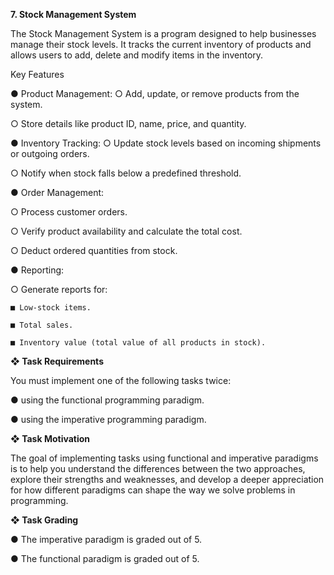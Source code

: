 **7. Stock Management System**

The Stock Management System is a program designed to help
businesses manage their stock levels. It tracks the current inventory
of products and allows users to add, delete and modify items in the
inventory.

Key Features

● Product Management:
  ○ Add, update, or remove products from the system.

  ○ Store details like product ID, name, price, and quantity.

● Inventory Tracking:
  ○ Update stock levels based on incoming shipments or outgoing orders.

  ○ Notify when stock falls below a predefined threshold.

● Order Management:

  ○ Process customer orders.

  ○ Verify product availability and calculate the total cost.
  
○ Deduct ordered quantities from stock.

● Reporting:

  ○ Generate reports for:

    ■ Low-stock items.

    ■ Total sales.

    ■ Inventory value (total value of all products in stock).

**❖ Task Requirements**

  You must implement one of the following tasks twice:

  ● using the functional programming paradigm.

  ● using the imperative programming paradigm.

**❖ Task Motivation**

  The goal of implementing tasks using functional and imperative paradigms is to help you understand the differences between the two approaches, explore their strengths and weaknesses, and develop a deeper appreciation for how different paradigms can shape the way we solve problems in programming.

**❖ Task Grading**

  ● The imperative paradigm is graded out of 5.

  ● The functional paradigm is graded out of 5. 
